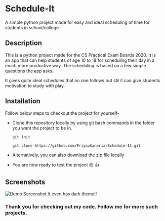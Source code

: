 # Schedule-It
A simple python project made for easy and ideal scheduling of time for students in school/college

## Description
This is a python project made for the CS Practical Exam Boards 2020.
It is an app that can help students of age 10 to 18 for scheduling their day in a much more productive way.
The scheduling is based on a few simple questions the app asks.

It gives quite ideal schedules that no one follows but stil it can give students motivation to study with play.

## Installation
Follow below steps to checkout the project for yourself-
- Clone this repository locally by using git bash commands in the folder you want the project to be in.

  `git init`
  
  `git clone https://github.com/PriyavKaneria/Schedule-It.git`
- Alternatively, you can also download the zip file locally
- You are now ready to test the project :wink: :thumbsup:

## Screenshots
![Demo Screenshot](https://imgur.com/U6Jx41c.png)
It even has dark theme!!

### Thank you for checking out my code. Follow me for more such projects.
